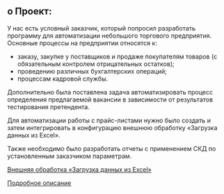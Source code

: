o Проект:
-

У нас есть условный заказчик, который попросил разработать программу для автоматизации небольшого торгового предприятия. 
Основные процессы на предприятии относятся к:
- заказу, закупке у поставщиков и продаже покупателям товаров (с обязательным контролем отрицательных остатков);
- проведению различных бухгалтерских операций;
- процессам кадровой службы. 

Дополнительно была поставлена задача автоматизировать процесс определения предлагаемой вакансии в зависимости от результатов тестирования претендента.

Для автоматизации работы с прайс-листами нужно было создать и затем интегрировать в конфигурацию внешнюю обработку «Загрузка данных из Excel».

Также необходимо было разработать отчеты с применением СКД по установленным заказчиком параметрам.

[Внешняя обработка «Загрузка данных из Excel»](https://github.com/Lerozba/Portfolio/blob/main/1С:Программист/LoadingDataFromExcel.epf)

[Подробное описание](https://github.com/Lerozba/Portfolio/blob/main/1С:Программист/Description_conf.pdf)
